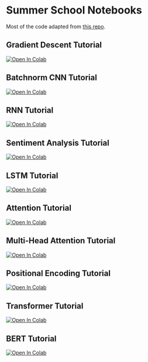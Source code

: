 # Summer School Notebooks

Most of the code adapted from [this repo](https://github.com/probml/pyprobml/tree/master/notebooks/book1).

## Gradient Descent Tutorial

[![Open In Colab](https://colab.research.google.com/assets/colab-badge.svg)](https://colab.research.google.com/github/crispitagorico/summer_school/blob/main/gradient_descent.ipynb)

## Batchnorm CNN Tutorial

[![Open In Colab](https://colab.research.google.com/assets/colab-badge.svg)](https://colab.research.google.com/github/crispitagorico/summer_school/blob/main/batchnorm_cnn_jax.ipynb)

## RNN Tutorial

[![Open In Colab](https://colab.research.google.com/assets/colab-badge.svg)](https://colab.research.google.com/github/crispitagorico/summer_school/blob/main/rnn_jax.ipynb)

## Sentiment Analysis Tutorial

[![Open In Colab](https://colab.research.google.com/assets/colab-badge.svg)](https://colab.research.google.com/github/crispitagorico/summer_school/blob/main/rnn_sentiment_analysis_jax.ipynb)

## LSTM Tutorial

[![Open In Colab](https://colab.research.google.com/assets/colab-badge.svg)](https://colab.research.google.com/github/crispitagorico/summer_school/blob/main/lstm_jax.ipynb)

## Attention Tutorial

[![Open In Colab](https://colab.research.google.com/assets/colab-badge.svg)](https://colab.research.google.com/github/crispitagorico/summer_school/blob/main/attention_jax.ipynb)

## Multi-Head Attention Tutorial

[![Open In Colab](https://colab.research.google.com/assets/colab-badge.svg)](https://colab.research.google.com/github/crispitagorico/summer_school/blob/main/multi_head_attention_jax.ipynb)

## Positional Encoding Tutorial

[![Open In Colab](https://colab.research.google.com/assets/colab-badge.svg)](https://colab.research.google.com/github/crispitagorico/summer_school/blob/main/positional_encoding_jax.ipynb)

## Transformer Tutorial

[![Open In Colab](https://colab.research.google.com/assets/colab-badge.svg)](https://colab.research.google.com/github/crispitagorico/summer_school/blob/main/transformers_jax.ipynb)

## BERT Tutorial

[![Open In Colab](https://colab.research.google.com/assets/colab-badge.svg)](https://colab.research.google.com/github/crispitagorico/summer_school/blob/main/bert_jax.ipynb)
